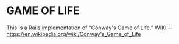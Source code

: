 # GAME OF LIFE

This is a Rails implementation of “Conway's Game of Life.” WIKI -- https://en.wikipedia.org/wiki/Conway's_Game_of_Life
